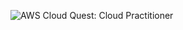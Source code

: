 ![AWS Cloud Quest: Cloud Practitioner](https://www.credly.com/badges/e96613fe-3c51-4440-8128-2959a8b2db82/public_url)

